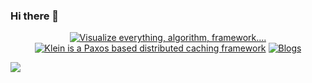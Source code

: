 <!--
**shihuili1218/shihuili1218** is a ✨ _special_ ✨ repository because its `README.md` (this file) appears on your GitHub profile.

Here are some ideas to get you started:

- 🔭 I’m currently working on ...
- 🌱 I’m currently learning ...
- 👯 I’m looking to collaborate on ...
- 🤔 I’m looking for help with ...
- 💬 Ask me about ...
- 📫 How to reach me: ...
- 😄 Pronouns: ...
- ⚡ Fun fact: ...
-->

### Hi there 👋


<p align="center">
  <a href="https://github.com/shihuili1218/klein" target="_blank"><img src="https://img.shields.io/badge/klein-paxos-brightgreen?style=for-the-badge&logo=&logoColor=white" alt="Visualize everything, algorithm, framework...." /></a>
  <a href="https://github.com/shihuili1218/visual" target="_blank"><img src="https://img.shields.io/badge/klein-paxos-brightgreen?style=for-the-badge&logo=&logoColor=white" alt="Klein is a Paxos based distributed caching framework" /></a>
  <a href="https://ofcoder.com" target="_blank"><img src="https://img.shields.io/badge/ofcoder-blog-brightgreen?style=for-the-badge&logo=discord&logoColor=white" alt="Blogs" /></a>
</p> 

![](https://raw.githubusercontent.com/shihuili1218/shihuili1218/output/github-contribution-grid-snake.svg)
